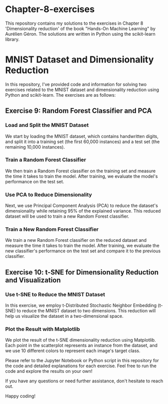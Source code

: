 # Chapter-8-exercises
This repository contains my solutions to the exercises in Chapter 8 'Dimensionality reduction' of the book "Hands-On Machine Learning" by Aurélien Géron. The solutions are written in Python using the scikit-learn library. 
# MNIST Dataset and Dimensionality Reduction

In this repository, I've provided code and information for solving two exercises related to the MNIST dataset and dimensionality reduction using Python and scikit-learn. The exercises are as follows:

## Exercise 9: Random Forest Classifier and PCA

### Load and Split the MNIST Dataset
We start by loading the MNIST dataset, which contains handwritten digits, and split it into a training set (the first 60,000 instances) and a test set (the remaining 10,000 instances).

### Train a Random Forest Classifier
We then train a Random Forest classifier on the training set and measure the time it takes to train the model. After training, we evaluate the model's performance on the test set.

### Use PCA to Reduce Dimensionality
Next, we use Principal Component Analysis (PCA) to reduce the dataset's dimensionality while retaining 95% of the explained variance. This reduced dataset will be used to train a new Random Forest classifier.

### Train a New Random Forest Classifier
We train a new Random Forest classifier on the reduced dataset and measure the time it takes to train the model. After training, we evaluate the new classifier's performance on the test set and compare it to the previous classifier.

## Exercise 10: t-SNE for Dimensionality Reduction and Visualization

### Use t-SNE to Reduce the MNIST Dataset
In this exercise, we employ t-Distributed Stochastic Neighbor Embedding (t-SNE) to reduce the MNIST dataset to two dimensions. This reduction will help us visualize the dataset in a two-dimensional space.

### Plot the Result with Matplotlib
We plot the result of the t-SNE dimensionality reduction using Matplotlib. Each point in the scatterplot represents an instance from the dataset, and we use 10 different colors to represent each image's target class.


Please refer to the Jupyter Notebook or Python script in this repository for the code and detailed explanations for each exercise. Feel free to run the code and explore the results on your own!

If you have any questions or need further assistance, don't hesitate to reach out.

Happy coding!  
